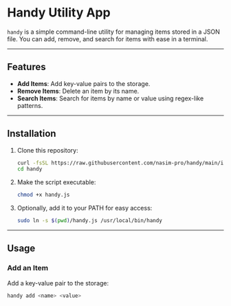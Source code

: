 # Handy Utility App

`handy` is a simple command-line utility for managing items stored in a JSON file. You can add, remove, and search for items with ease in a terminal.

---

## Features

- **Add Items**: Add key-value pairs to the storage.
- **Remove Items**: Delete an item by its name.
- **Search Items**: Search for items by name or value using regex-like patterns.

---

## Installation

1. Clone this repository:
    ```bash
    curl -fsSL https://raw.githubusercontent.com/nasim-pro/handy/main/install.sh | bash
    cd handy
    ```

2. Make the script executable:
    ```bash
    chmod +x handy.js
    ```

3. Optionally, add it to your PATH for easy access:
    ```bash
    sudo ln -s $(pwd)/handy.js /usr/local/bin/handy
    ```

---

## Usage

### Add an Item
Add a key-value pair to the storage:
```bash
handy add <name> <value>
